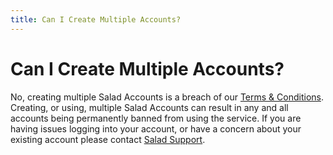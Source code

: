 ```yaml
---
title: Can I Create Multiple Accounts?
---
```


# Can I Create Multiple Accounts?

No, creating multiple Salad Accounts is a breach of our
[Terms &amp; Conditions](https://salad.com/terms-and-conditions). Creating, or using, multiple Salad Accounts can result
in any and all accounts being permanently banned from using the service. If you are having issues logging into your
account, or have a concern about your existing account please contact
[Salad Support](https://support.salad.com/article/216-how-to-create-a-support-ticket).
